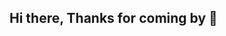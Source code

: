 ## Hi there, Thanks for coming by 👋

<!--
**Lubula/Lubula** is a ✨ _special_ ✨ repository because its `README.md` (this file) appears on your GitHub profile.

Here are some ideas to get you started:

- 🔭 Versatile individual with experience collecting, transforming and organizing data for analysis to help make informed decisions. Excellent understanding and proficiency of platforms for effective data analyses, including SQL, spreadsheets, Tableau and R.  Previous sales experience providing essential soft skills such as presentation skills, research, collaboration, adaptability and attention to detail

- 📫 How to reach me: chikwekwepaulo@gmail.com

- ⚡ Fun fact: I believe my hero academia is the best anime since berserk (I hope you kow both)

